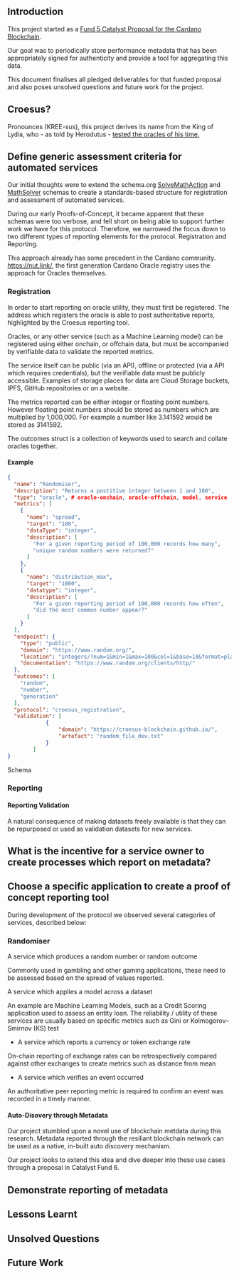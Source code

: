 ## Introduction

This project started as a [Fund 5 Catalyst Proposal for the Cardano Blockchain](https://cardano.ideascale.com/a/dtd/Oracle-Performance-Metrics/352231-48088 "Google's Homepage").

Our goal was to periodically store performance metadata that has been appropriately signed for authenticity and provide a tool for aggregating this data.

This document finalises all pledged deliverables for that funded proposal and also poses unsolved questions and future work for the project.

## Croesus?

Pronounces (KREE-sus), this project derives its name from the King of Lydia, who - as told by Herodutus - [tested the oracles of his time.](https://en.wikipedia.org/wiki/Croesus#Croesus'_votive_offerings_to_Delphi)

## Define generic assessment criteria for automated services

Our initial thoughts were to extend the schema.org [SolveMathAction](https://schema.org/SolveMathAction) and [MathSolver](https://schema.org/MathSolver) schemas to create a standards-based structure for registration and assessment of automated services.

During our early Proofs-of-Concept, it became apparent that these schemas were too verbose, and fell short on being able to support further work we have for this protocol. Therefore, we narrowed the focus down to two different types of reporting elements for the protocol. Registration and Reporting.

This approach already has some precedent in the Cardano community. https://nut.link/, the first generation Cardano Oracle registry uses the approach for Oracles themselves.

### Registration

In order to start reporting on oracle utility, they must first be registered. The address which registers the oracle is able to post authoritative reports, highlighted by the Croesus reporting tool.

Oracles, or any other service (such as a Machine Learning model) can be registered using either onchain, or offchain data, but must be accompanied by verifiable data to validate the reported metrics.

The service itself can be public (via an API), offline or protected (via a API which requires credentials), but the verifiable data must be publicly accessible. Examples of storage places for data are Cloud Storage buckets, IPFS, GitHub repositories or on a website.

The metrics reported can be either integer or floating point numbers. However floating point numbers should be stored as numbers which are multiplied by 1,000,000. For example a number like 3.141592 would be stored as 3141592.

The outcomes struct is a collection of keywords used to search and collate oracles together.



#### Example

```json
{
  "name": "Randomiser", 
  "description": "Returns a postitive integer between 1 and 100",
  "type": "oracle", # oracle-onchain, oracle-offchain, model, service
  "metrics": [
    {
      "name": "spread",
      "target": "100", 
      "dataType": "integer",
      "description": [
        "For a given reporting period of 100,000 records how many",
        "unique random numbers were returned?"
      ]
    },
    {
      "name": "distribution_max",
      "target": "1000",
      "datatype": "integer",
      "description": [
        "For a given reporting period of 100,000 records how often",
        "did the most common number appear?"
      ]
    }
  ],
  "endpoint": {
    "type": "public",
    "domain": "https://www.random.org/",
    "location": "integers/?num=1&min=1&max=100&col=1&base=10&format=plain&rnd=new",
    "documentation": "https://www.random.org/clients/http/"
  },
  "outcomes": [
    "random",
    "number",
    "generation"
  ],
  "protocol": "croesus_registration",
  "validation": [
			{
				"domain": "https://croesus-blockchain.github.io/",
				"artefact": "random_file_dev.txt"
			}
		]
}
```

Schema

### Reporting

#### Reporting Validation

A natural consequence of making datasets freely available is that they can be repurposed or used as validation datasets for new services.

## What is the incentive for a service owner to create processes which report on metadata?

## Choose a specific application to create a proof of concept reporting tool

During development of the protocol we observed several categories of services, described below:

### Randomiser

A service which produces a random number or random outcome

Commonly used in gambling and other gaming applications, these need to be assessed based on the spread of values reported.

A service which applies a model across a dataset

An example are Machine Learning Models, such as a Credit Scoring application used to assess an entity loan. The reliability / utility of these services are usually based on specific metrics such as Gini or Kolmogorov–Smirnov (KS) test

* A service which reports a currency or token exchange rate

On-chain reporting of exchange rates can be retrospectively compared against other exchanges to create metrics such as distance from mean

* A service which verifies an event occurred

An authoritative peer reporting metric is required to confirm an event was recorded in a timely manner.

#### Auto-Disovery through Metadata

Our project stumbled upon a novel use of blockchain metdata during this research. Metadata reported through the resiliant blockchain network can be used as a native, in-built auto discovery mechanism.

Our project looks to extend this idea and dive deeper into these use cases through a proposal in Catalyst Fund 6.

## Demonstrate reporting of metadata

## Lessons Learnt

## Unsolved Questions

## Future Work
